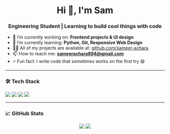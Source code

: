 

 <h1 align="center">Hi 👋, I'm Sam</h1>
<h3 align="center">Engineering Student | Learning to build cool things with code</h3>

- 🔭 I’m currently working on: **Frontend projects & UI design**
- 🌱 I’m currently learning: **Python, Git, Responsive Web Design**
- 👨‍💻 All of my projects are available at: [github.com/sameer-achara](https://github.com/sameer-achara)
- 📫 How to reach me: **sameerachara894@gmail.com**
- ⚡ Fun fact: I write code that sometimes works on the first try 😄

---

### 🛠️ Tech Stack
<img src="https://img.shields.io/badge/HTML5-E34F26?style=for-the-badge&logo=html5&logoColor=white" />
<img src="https://img.shields.io/badge/CSS3-1572B6?style=for-the-badge&logo=css3&logoColor=white" />
<img src="https://img.shields.io/badge/JavaScript-F7DF1E?style=for-the-badge&logo=javascript&logoColor=black" />
<img src="https://img.shields.io/badge/Git-F05032?style=for-the-badge&logo=git&logoColor=white" />

---

### 📈 GitHub Stats
<p align="center">
  <img src="https://github-readme-stats.vercel.app/api?username=sameer-achara&show_icons=true&theme=tokyonight" />
  <img src="https://github-readme-stats.vercel.app/api/top-langs/?username=sameer-achara&layout=compact&theme=tokyonight&langs_count=6" />
</p>
